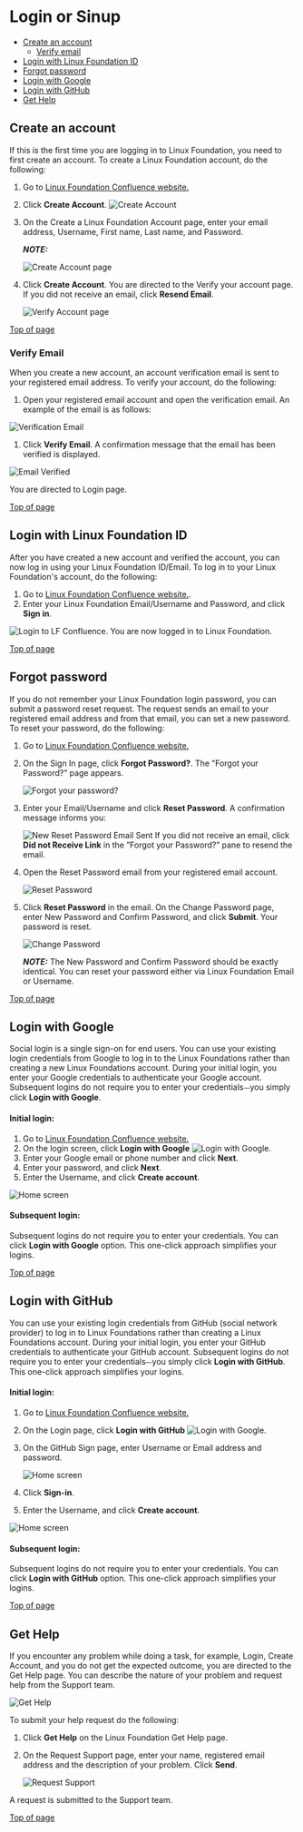 # Login or Sinup

* [Create an account](login_signup.md#create-an-account)
  * [Verify email](login_signup.md#verify-email)
* [Login with Linux Foundation ID](login_signup.md#Login-with-Linux-Foundation-ID)
* [Forgot password](login_signup.md#Forgot-password)
* [Login with Google](login_signup.md#Login-with-Google)
* [Login with GitHub](login_signup.md#Login-with-GitHub)
* [Get Help](login_signup.md#Get-Help)

## Create an account

If this is the first time you are logging in to Linux Foundation, you need to first create an account. To create a Linux Foundation account, do the following:

1. Go to [Linux Foundation Confluence website.](https://confluence.linuxfoundation.org/)
2. Click **Create Account**. ![Create Account](../.gitbook/assets/create_account.png)
3. On the Create a Linux Foundation Account page, enter your email address, Username, First name, Last name, and Password.

   _**NOTE:**_ 

   ![Create Account page](../.gitbook/assets/create_acct_linux_foundation.png)

4. Click **Create Account**. You are directed to the Verify your account page. If you did not receive an email, click **Resend Email**.

   ![Verify Account page](../.gitbook/assets/verify_acct_lf%20%281%29.png)

[Top of page](login_signup.md#Log-in-or-Sign-up)

### **Verify Email**

When you create a new account, an account verification email is sent to your registered email address. To verify your account, do the following:

1. Open your registered email account and open the verification email. An example of the email is as follows:

![Verification Email](../.gitbook/assets/verification_email%20%281%29.png)

1. Click **Verify Email**. A confirmation message that the email has been verified is displayed.

![Email Verified](../.gitbook/assets/email_verification%20%281%29.png)

You are directed to Login page.

[Top of page](login_signup.md#Log-in-or-Sign-up)

## **Login with Linux Foundation ID**

After you have created a new account and verified the account, you can now log in using your Linux Foundation ID/Email. To log in to your Linux Foundation's account, do the following:

1. Go to [Linux Foundation Confluence website.](https://confluence.linuxfoundation.org/).
2. Enter your Linux Foundation Email/Username and Password, and click **Sign in**.

![Login to LF Confluence](../.gitbook/assets/login_with_lf%20%281%29.png). You are now logged in to Linux Foundation.

[Top of page](login_signup.md#Log-in-or-Sign-up)

## **Forgot password**

If you do not remember your Linux Foundation login password, you can submit a password reset request. The request sends an email to your registered email address and from that email, you can set a new password. To reset your password, do the following:

1. Go to [Linux Foundation Confluence website.](https://confluence.linuxfoundation.org/)
2. On the Sign In page, click **Forgot Password?**. The ”Forgot your Password?” page appears.

   ![Forgot your password?](../.gitbook/assets/5.png)

3. Enter your Email/Username and click **Reset Password**. A confirmation message informs you:

   ![New Reset Password Email Sent](../.gitbook/assets/did_nt_rec_link.png) If you did not receive an email, click **Did not Receive Link** in the ”Forgot your Password?” pane to resend the email.

4. Open the Reset Password email from your registered email account.

   ![Reset Password](../.gitbook/assets/reset_passwd%20%281%29.png)

5. Click **Reset Password** in the email. On the Change Password page, enter New Password and Confirm Password, and click **Submit**. Your password is reset.

   ![Change Password](../.gitbook/assets/change_passwd%20%281%29.png)

   _**NOTE:**_ The New Password and Confirm Password should be exactly identical. You can reset your password either via Linux Foundation Email or Username.

[Top of page](login_signup.md#Log-in-or-Sign-up)

## **Login with Google**

Social login is a single sign-on for end users. You can use your existing login credentials from Google to log in to the Linux Foundations rather than creating a new Linux Foundations account. During your initial login, you enter your Google credentials to authenticate your Google account. Subsequent logins do not require you to enter your credentials⏤you simply click **Login with Google**.

#### Initial login:

1. Go to [Linux Foundation Confluence website.](https://confluence.linuxfoundation.org/)
2. On the login screen, click **Login with Google** ![Login with Google](../.gitbook/assets/login_google%20%281%29.png).
3. Enter your Google email or phone number and click **Next**.
4. Enter your password, and click **Next**.
5. Enter the Username, and click **Create account**.

![Home screen](../.gitbook/assets/13.jpg)

#### Subsequent login:

Subsequent logins do not require you to enter your credentials. You can click **Login with Google** option. This one-click approach simplifies your logins.

[Top of page](login_signup.md#Log-in-or-Sign-up)

## **Login with GitHub**

You can use your existing login credentials from GitHub \(social network provider\) to log in to Linux Foundations rather than creating a Linux Foundations account. During your initial login, you enter your GitHub credentials to authenticate your GitHub account. Subsequent logins do not require you to enter your credentials⏤you simply click **Login with GitHub**. This one-click approach simplifies your logins.

#### Initial login:

1. Go to [Linux Foundation Confluence website.](https://confluence.linuxfoundation.org/)
2. On the Login page, click **Login with GitHub** ![Login with Google](../.gitbook/assets/login_google%20%282%29.png).
3. On the GitHub Sign page, enter Username or Email address and password.

   ![Home screen](../.gitbook/assets/14%20%281%29.jpg)

4. Click **Sign-in**.
5. Enter the Username, and click **Create account**.

![Home screen](../.gitbook/assets/13%20%283%29.jpg)

#### Subsequent login:

Subsequent logins do not require you to enter your credentials. You can click **Login with GitHub** option. This one-click approach simplifies your logins.

[Top of page](login_signup.md#Log-in-or-Sign-up)

## Get Help

If you encounter any problem while doing a task, for example, Login, Create Account, and you do not get the expected outcome, you are directed to the Get Help page. You can describe the nature of your problem and request help from the Support team.

![Get Help](../.gitbook/assets/get_help.png)

To submit your help request do the following:

1. Click **Get Help** on the Linux Foundation Get Help page.
2. On the Request Support page, enter your name, registered email address and the description of your problem. Click **Send**.

   ![Request Support](../.gitbook/assets/req_support%20%281%29.png)

A request is submitted to the Support team.

[Top of page](login_signup.md#Log-in-or-Sign-up)

